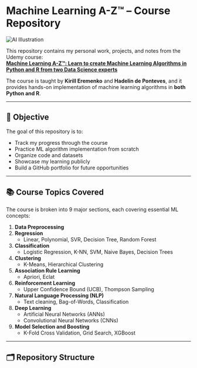 # Machine Learning A-Z™ – Course Repository

![AI Illustration]([https://upload.wikimedia.org/wikipedia/commons/thumb/1/17/Artificial_Intelligence_logo.jpg/640px-Artificial_Intelligence_logo.jpg](https://www.google.com/imgres?q=ai&imgurl=https%3A%2F%2Fscitechdaily.com%2Fimages%2FArtificial-Intelligence-Robot-Thinking-Brain.jpg&imgrefurl=https%3A%2F%2Fscitechdaily.com%2Fhow-ai-is-learning-to-think-on-its-own-like-humans%2F&docid=WCSdCr8IQdY68M&tbnid=hqGscaSUDn2BOM&vet=12ahUKEwiLr9Sl1-eOAxWHc_UHHeEXMwEQM3oECB0QAA..i&w=2000&h=1143&hcb=2&ved=2ahUKEwiLr9Sl1-eOAxWHc_UHHeEXMwEQM3oECB0QAA))
<!-- Replace this with your own image URL if you have one -->

This repository contains my personal work, projects, and notes from the Udemy course:  
**[Machine Learning A-Z™: Learn to create Machine Learning Algorithms in Python and R from two Data Science experts](https://www.udemy.com/course/machinelearning/)**

The course is taught by **Kirill Eremenko** and **Hadelin de Ponteves**, and it provides hands-on implementation of machine learning algorithms in **both Python and R**.

---

## 🎯 Objective

The goal of this repository is to:

- Track my progress through the course
- Practice ML algorithm implementation from scratch
- Organize code and datasets
- Showcase my learning publicly
- Build a GitHub portfolio for future opportunities

---

## 📚 Course Topics Covered

The course is broken into 9 major sections, each covering essential ML concepts:

1. **Data Preprocessing**
2. **Regression**
   - Linear, Polynomial, SVR, Decision Tree, Random Forest
3. **Classification**
   - Logistic Regression, K-NN, SVM, Naive Bayes, Decision Trees
4. **Clustering**
   - K-Means, Hierarchical Clustering
5. **Association Rule Learning**
   - Apriori, Eclat
6. **Reinforcement Learning**
   - Upper Confidence Bound (UCB), Thompson Sampling
7. **Natural Language Processing (NLP)**
   - Text cleaning, Bag-of-Words, Classification
8. **Deep Learning**
   - Artificial Neural Networks (ANNs)
   - Convolutional Neural Networks (CNNs)
9. **Model Selection and Boosting**
   - K-Fold Cross Validation, Grid Search, XGBoost

---

## 🗂️ Repository Structure

